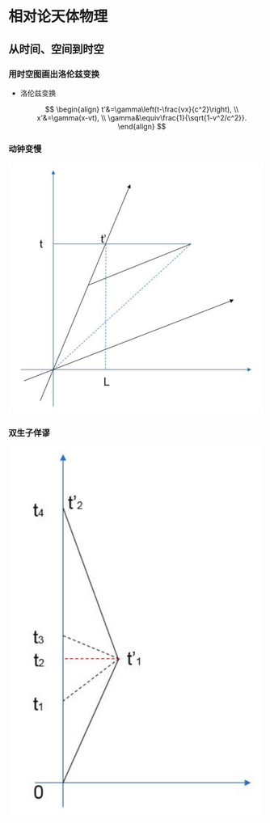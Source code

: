 # 相对论天体物理

## 从时间、空间到时空

### 用时空图画出洛伦兹变换

- 洛伦兹变换
  
  $$
  \begin{align}
  t'&=\gamma\left(t-\frac{vx}{c^2}\right), \\
  x'&=\gamma(x-vt), \\
  \gamma&\equiv\frac{1}{\sqrt{1-v^2/c^2}}.
  \end{align}
  $$

### 动钟变慢

![动钟变慢时空图](./relativity_fig/move_clock_slow.png)

### 双生子佯谬

![双生子佯谬时空图](./relativity_fig/brothers_trouble.png)

